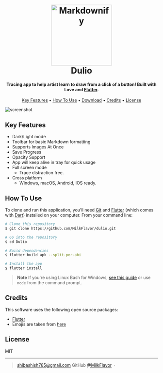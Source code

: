 
<h1 align="center">
  <br>
  <a href="http://www.amitmerchant.com/electron-markdownify"><img src="./assets/introduction_animation/Logo.png" alt="Markdownify" width="200"></a>
  <br>
  Dulio
  <br>
</h1>

<h4 align="center">Tracing app to help artist learn to draw from a click of a button! Built with Love and <a href="https://flutter.dev/" target="_blank">Flutter</a>.</h4>

<p align="center">
  <a href="#key-features">Key Features</a> •
  <a href="#how-to-use">How To Use</a> •
  <a href="#download">Download</a> •
  <a href="#credits">Credits</a> •
  <a href="#license">License</a>
</p>

![screenshot](./assets/introduction_animation/introduction_animation.png)

## Key Features
* Dark/Light mode
* Toolbar for basic Markdown formatting
* Supports Images At Once
* Save Progress
* Opacity Support
* App will keep alive in tray for quick usage
* Full screen mode
  - Trace distraction free.
* Cross platform
  - Windows, macOS, Android, IOS ready.

## How To Use

To clone and run this application, you'll need [Git](https://git-scm.com) and [Flutter](https://docs.flutter.dev/get-started/install) (which comes with [Dart](https://dart.dev/)) installed on your computer. From your command line:

```bash
# Clone this repository
$ git clone https://github.com/MilkFlavor/dulio.git

# Go into the repository
$ cd Dulio

# Build dependencies
$ flutter build apk --split-per-abi

# Install the app
$ flutter install
```

> **Note**
> If you're using Linux Bash for Windows, [see this guide](https://www.howtogeek.com/261575/how-to-run-graphical-linux-desktop-applications-from-windows-10s-bash-shell/) or use `node` from the command prompt.

## Credits

This software uses the following open source packages:

- [Flutter](https://flutter.dev/)
- Emojis are taken from [here](https://www.flaticon.com/)

## License

MIT

---

> shibashish785@gmail.com
> GitHub [@MilkFlavor](https://github.com/MilkFlavor) &nbsp;&middot;&nbsp;

